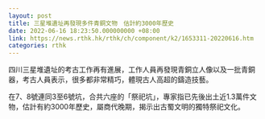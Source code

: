 ```yaml
---
layout: post
title: 三星堆遺址再發現多件青銅文物　估計約3000年歷史
date: 2022-06-16 18:23:50.000000000 +08:00
link: https://news.rthk.hk/rthk/ch/component/k2/1653311-20220616.htm
categories: rthk
---
```


四川三星堆遺址的考古工作再有進展，工作人員再發現青銅立人像以及一批青銅器，考古人員表示，很多都非常精巧，體現古人高超的鑄造技藝。

在7、8號連同3至6號坑，合共六座的「祭祀坑」，專家指已先後出土近1.3萬件文物，估計有約3000年歷史，屬商代晚期，揭示出古蜀文明的獨特祭祀文化。
